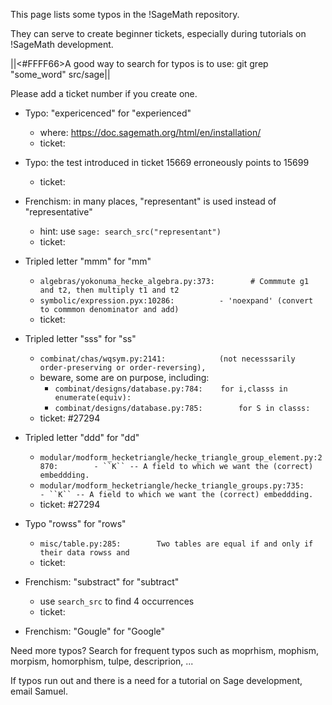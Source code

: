 This page lists some typos in the !SageMath repository.

They can serve to create beginner tickets, especially during tutorials on !SageMath development.

||<#FFFF66>A good way to search for typos is to use: git grep "some_word" src/sage||

Please add a ticket number if you create one.

  * Typo: "expericenced" for "experienced"
    * where: https://doc.sagemath.org/html/en/installation/
    * ticket: 

  * Typo: the test introduced in ticket 15669 erroneously points to 15699
    * ticket:

  * Frenchism: in many places, "representant" is used instead of "representative"
    * hint: use `sage: search_src("representant")`
    * ticket:

  * Tripled letter "mmm" for "mm"
    * `algebras/yokonuma_hecke_algebra.py:373:        # Commmute g1 and t2, then multiply t1 and t2`
    * `symbolic/expression.pyx:10286:          - 'noexpand' (convert to commmon denominator and add)`
    * ticket: 

  * Tripled letter "sss" for "ss"
      * `combinat/chas/wqsym.py:2141:            (not necesssarily order-preserving or order-reversing),`
      * beware, some are on purpose, including:
        * `combinat/designs/database.py:784:    for i,classs in enumerate(equiv):`
        * `combinat/designs/database.py:785:        for S in classs:`
      * ticket: #27294

  * Tripled letter "ddd" for "dd"
      * `modular/modform_hecketriangle/hecke_triangle_group_element.py:2870:        - ``K`` -- A field to which we want the (correct) embeddding.`
      * `modular/modform_hecketriangle/hecke_triangle_groups.py:735:        - ``K`` -- A field to which we want the (correct) embeddding.`
      * ticket: #27294

  * Typo "rowss" for "rows"
    * `misc/table.py:285:        Two tables are equal if and only if their data rowss and`
    * ticket: 

  * Frenchism: "substract" for "subtract"
    * use `search_src` to find 4 occurrences
    * ticket: 

  * Frenchism: "Gougle" for "Google"

Need more typos? Search for frequent typos such as moprhism, mophism, morpism, homorphism, tulpe, descriprion, ...

If typos run out and there is a need for a tutorial on Sage development, email Samuel.
